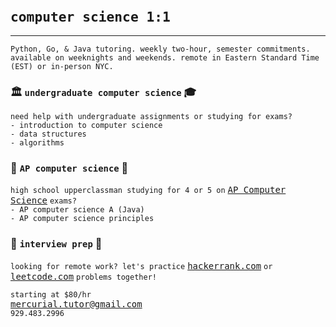 <head>
    <link rel="icon" type="image/ico" href="favicon.ico">
    <link rel="icon" type="image/ico" href="images/favicon.ico">
</head>
<style>
h1 {
    font-size: 25px;
}
body {
    background-image: url('images/gold-frame.jpg');
    background-repeat: no-repeat;
    background-size: 100% 100%;
}
a { 
	font-family: Consolas,monaco,monospace; 
}
</style>

# `computer science 1:1`

---

`Python, Go, & Java tutoring. weekly two-hour, semester commitments. available on weeknights and weekends. remote in Eastern Standard Time (EST) or in-person NYC.`

### 🏛️ `undergraduate computer science` ‍🎓

`need help with undergraduate assignments or studying for exams?`  
`- introduction to computer science`  
`- data structures`  
`- algorithms`

### 🏫 `AP computer science` 🏡

`high school upperclassman studying for 4 or 5 on` [AP Computer Science](https://apcentral.collegeboard.org/courses/ap-computer-science-a/exam) `exams?`  
`- AP computer science A (Java)`  
`- AP computer science principles`

### ‍💼 `interview prep` 🧙

`looking for remote work? let's practice` [hackerrank.com](https://www.hackerrank.com) `or` [leetcode.com](https://leetcode.com) `problems together!`

`starting at $80/hr`  
<mercurial.tutor@gmail.com>  
`929.483.2996`